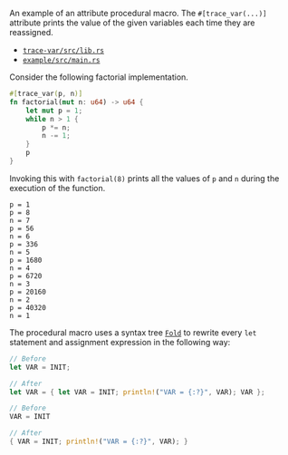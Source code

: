 An example of an attribute procedural macro. The `#[trace_var(...)]` attribute
prints the value of the given variables each time they are reassigned.

- [`trace-var/src/lib.rs`](trace-var/src/lib.rs)
- [`example/src/main.rs`](example/src/main.rs)

Consider the following factorial implementation.

```rust
#[trace_var(p, n)]
fn factorial(mut n: u64) -> u64 {
    let mut p = 1;
    while n > 1 {
        p *= n;
        n -= 1;
    }
    p
}
```

Invoking this with `factorial(8)` prints all the values of `p` and `n` during
the execution of the function.

```
p = 1
p = 8
n = 7
p = 56
n = 6
p = 336
n = 5
p = 1680
n = 4
p = 6720
n = 3
p = 20160
n = 2
p = 40320
n = 1
```

The procedural macro uses a syntax tree [`Fold`] to rewrite every `let`
statement and assignment expression in the following way:

[`Fold`]: https://docs.rs/syn/0.12/syn/fold/trait.Fold.html

```rust
// Before
let VAR = INIT;

// After
let VAR = { let VAR = INIT; println!("VAR = {:?}", VAR); VAR };
```

```rust
// Before
VAR = INIT

// After
{ VAR = INIT; println!("VAR = {:?}", VAR); }
```

